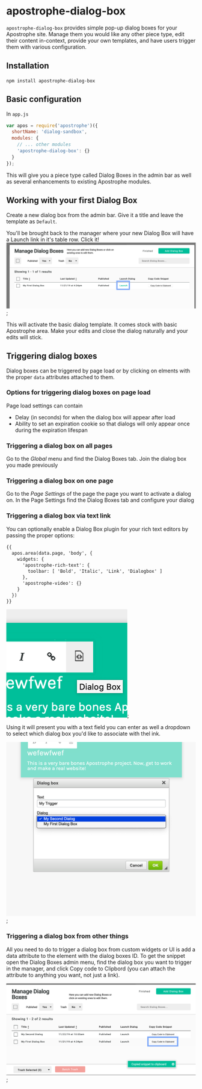 # apostrophe-dialog-box
`apostrophe-dialog-box` provides simple pop-up dialog boxes for your Apostrophe site. Manage them you would like any other piece type, edit their content in-context, provide your own templates, and have users trigger them with various configuration.

## Installation

`npm install apostrophe-dialog-box`

## Basic configuration

In `app.js`

```js
var apos = require('apostrophe')({
  shortName: 'dialog-sandbox',
  modules: {
    // ... other modules
    'apostrophe-dialog-box': {}
  }
});
```

This will give you a piece type called Dialog Boxes in the admin bar as well as several enhancements to existing Apostrophe modules.

## Working with your first Dialog Box

Create a new dialog box from the admin bar. Give it a title and leave the template as `Default`.

You'll be brought back to the manager where your new Dialog Box will have a Launch link in it's table row. Click it!
![Launch the dialog](/images/apos-dialog-launch.png);

This will activate the basic dialog template. It comes stock with basic Apostrophe area. Make your edits and close the dialog naturally and your edits will stick.

## Triggering dialog boxes

Dialog boxes can be triggered by page load or by clicking on elments with the proper `data` attributes attached to them.

### Options for triggering dialog boxes on page load

Page load settings can contain
- Delay (in seconds) for when the dialog box will appear after load
- Ability to set an expiration cookie so that dialogs will only appear once during the expiration lifespan

### Triggering a dialog box on all pages

Go to the *Global* menu and find the Dialog Boxes tab. Join the dialog box you made previously

### Triggering a dialog box on one page

Go to the *Page Settings* of the page the page you want to activate a dialog on. In the Page Settings find the Dialog Boxes tab and configure your dialog

### Triggering a dialog box via text link

You can optionally enable a Dialog Box plugin for your rich text editors by passing the proper options:

```nunjucks
{{ 
  apos.area(data.page, 'body', { 
    widgets: {
      'apostrophe-rich-text': {
        toolbar: [ 'Bold', 'Italic', 'Link', 'Dialogbox' ]
      },
      'apostrophe-video': {}
    }
  }) 
}}
```

![Dialog box icon](/images/dialog-icon.png);

Using it will present you with a text field you can enter as well a dropdown to select which dialog box you'd like to associate with thel ink.

![Dialog box rich text editor](/images/editor.png);

### Triggering a dialog box from other things

All you need to do to trigger a dialog box from custom widgets or UI is add a data attribute to the element with the dialog boxes ID. To get the snippet open the Dialog Boxes admin menu, find the dialog box you want to trigger in the manager, and click Copy code to Clipbord (you can attach the attribute to anything you want, not just a link).

![Copy to clipboard](/images/clipboard.png);